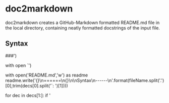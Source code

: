 doc2markdown
======
doc2markdown creates a GitHub-Markdown formatted README.md file in the local
directory, containing neatly formatted docstrings of the input file.

Syntax
------
###')

with open
`')

with open('README.md','w') as readme
    readme.write('{}\n======\n{}\n\nSyntax\n------\n'.format(fileName.split('.')[0],trim(decs[0].split('`: 
')[1])))

for dec in decs[1:]:
    if '

